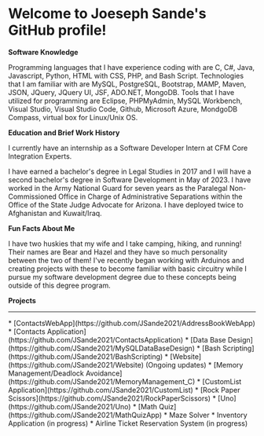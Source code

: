 # Welcome to Joeseph Sande's GitHub profile!

**Software Knowledge**

Programming languages that I have experience coding with are C, C#, Java, Javascript, Python, HTML with CSS, PHP, and Bash Script.
Technologies that I am familiar with are MySQL, PostgreSQL, Bootstrap, MAMP, Maven, JSON, JQuery, JQuery UI, JSF, ADO.NET, MongoDB.
Tools that I have utilized for programming are Eclipse, PHPMyAdmin, MySQL Workbench, Visual Studio, Visual Studio Code, Github, Microsoft Azure, MondgoDB Compass, virtual 
box for Linux/Unix OS.

**Education and Brief Work History**

I currently have an internship as a Software Developer Intern at CFM Core Integration Experts.

I have earned a bachelor's degree in Legal Studies in 2017 and I will have a second bachelor's degree in Software Development in May of 2023. I have worked in the Army National Guard for seven years as the Paralegal Non-Commissioned Office in Charge of Administrative Separations within the Office of the State Judge Advocate for Arizona. I have deployed twice to Afghanistan and Kuwait/Iraq. 

**Fun Facts About Me**

I have two huskies that my wife and I take camping, hiking, and running! Their names are Bear and Hazel and they have so much personality between the two of them! I've recently began working with Arduinos and creating projects with these to become familiar with basic circuitry while I pursue my software development degree due to these concepts being outside of this degree program. 

**Projects**

<hr>
* [ContactsWebApp](https://github.com/JSande2021/AddressBookWebApp)
* [Contacts Application](https://github.com/JSande2021/ContactsApplication)
* [Data Base Design](https://github.com/JSande2021/MySQLDataBaseDesign)
* [Bash Scripting](https://github.com/JSande2021/BashScripting)
* [Website](https://github.com/JSande2021/Website) (Ongoing updates)
* [Memory Management/Deadlock Avoidance](https://github.com/JSande2021/MemoryManagement_C)
* [CustomList Application](https://github.com/JSande2021/CustomList)
* [Rock Paper Scissors](https://github.com/JSande2021/RockPaperScissors)
* [Uno](https://github.com/JSande2021/Uno)
* [Math Quiz](https://github.com/JSande2021/MathQuizApp)
* Maze Solver
* Inventory Application (in progress)
* Airline Ticket Reservation System (in progress)
